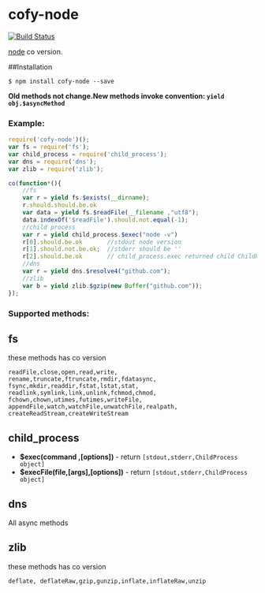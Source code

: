 cofy-node
=========
[![Build Status](https://travis-ci.org/RocksonZeta/cofy-node.svg?branch=master)](https://travis-ci.org/RocksonZeta/cofy-node)

[node](http://nodejs.org/api/) co version.

##Installation
```
$ npm install cofy-node --save
```
**Old methods not change.New methods invoke convention: `yield obj.$asyncMethod`**

### Example:
```js
require('cofy-node')();
var fs = require('fs');
var child_process = require('child_process');
var dns = require('dns');
var zlib = require('zlib');

co(function*(){
	//fs
	var r = yield fs.$exists(__dirname);
	r.should.should.be.ok
	var data = yield fs.$readFile(__filename ,"utf8");
	data.indexOf('$readFile').should.not.equal(-1);
	//child process
	var r = yield child_process.$exec("node -v")
	r[0].should.be.ok      	//stdout node version
	r[1].should.not.be.ok; 	//stderr should be ''
	r[2].should.be.ok   	// child_process.exec returned child ChildProcess
	//dns
	var r = yield dns.$resolve4("github.com");
	//zlib
	var b = yield zlib.$gzip(new Buffer("github.com"));
});
```

### Supported methods:
fs
------
these methods has co version
```
readFile,close,open,read,write,
rename,truncate,ftruncate,rmdir,fdatasync,
fsync,mkdir,readdir,fstat,lstat,stat,
readlink,symlink,link,unlink,fchmod,chmod,
fchown,chown,utimes,futimes,writeFile,
appendFile,watch,watchFile,unwatchFile,realpath,
createReadStream,createWriteStream
```

child_process
-------------
- **$exec(command ,[options])** - return `[stdout,stderr,ChildProcess object]`
- **$execFile(file,[args],[options])** - return `[stdout,stderr,ChildProcess object]`

dns
-----
All async methods

zlib
-----
these methods has co version
```
deflate, deflateRaw,gzip,gunzip,inflate,inflateRaw,unzip
```